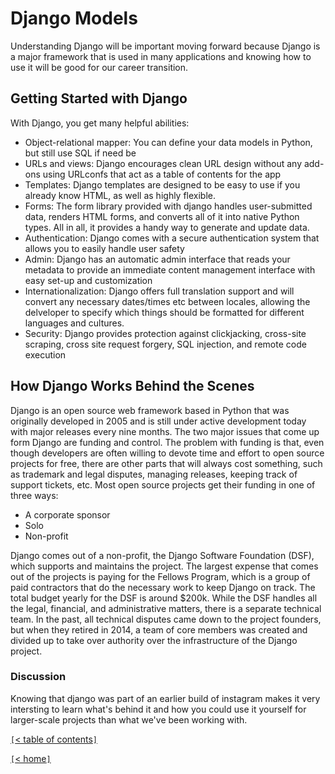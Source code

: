 # Django Models

Understanding Django will be important moving forward because Django is a major framework that is used in many applications and knowing how to use it will be good for our career transition.

<!-- https://www.djangoproject.com/start/ -->
## Getting Started with Django

With Django, you get many helpful abilities:

- Object-relational mapper: You can define your data models in Python, but still use SQL if need be
- URLs and views: Django encourages clean URL design without any add-ons using URLconfs that act as a table of contents for the app
- Templates: Django templates are designed to be easy to use if you already know HTML, as well as highly flexible.
- Forms: The form library provided with django handles user-submitted data, renders HTML forms, and converts all of it into native Python types. All in all, it provides a handy way to generate and update data.
- Authentication: Django comes with a secure authentication system that allows you to easily handle user safety
- Admin: Django has an automatic admin interface that reads your metadata to provide an immediate content management interface with easy set-up and customization
- Internationalization: Django offers full translation support and will convert any necessary dates/times etc between locales, allowing the delveloper to specify which things should be formatted for different languages and cultures.
- Security: Django provides protection against clickjacking, cross-site scraping, cross site request forgery, SQL injection, and remote code execution

<!-- https://wsvincent.com/how-django-works-behind-the-scenes/ -->
## How Django Works Behind the Scenes

Django is an open source web framework based in Python that was originally developed in 2005 and is still under active development today with major releases every nine months. The two major issues that come up form Django are funding and control. The problem with funding is that, even though developers are often willing to devote time and effort to open source projects for free, there are other parts that will always cost something, such as trademark and legal disputes, managing releases, keeping track of support tickets, etc. Most open source projects get their funding in one of three ways:

- A corporate sponsor
- Solo
- Non-profit

Django comes out of a non-profit, the Django Software Foundation (DSF), which supports and maintains the project. The largest expense that comes out of the projects is paying for the Fellows Program, which is a group of paid contractors that do the necessary work to keep Django on track. The total budget yearly for the DSF is around $200k. While the DSF handles all the legal, financial, and administrative matters, there is a separate technical team. In the past, all technical disputes came down to the project founders, but when they retired in 2014, a team of core members was created and divided up to take over authority over the infrastructure of the Django project.

### Discussion

Knowing that django was part of an earlier build of instagram makes it very intersting to learn what's behind it and how you could use it yourself for larger-scale projects than what we've been working with.

[`[`< table of contents`]`](code401.md)

[`[`< home`]`](README.md)
